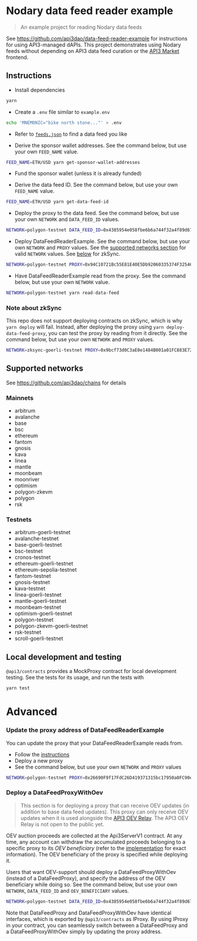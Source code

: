 # Nodary data feed reader example

> An example project for reading Nodary data feeds

See https://github.com/api3dao/data-feed-reader-example for instructions for using API3-managed dAPIs.
This project demonstrates using Nodary feeds without depending on API3 data feed curation or the [API3 Market](https://market.api3.org/dapis) frontend.

## Instructions

- Install dependencies

```sh
yarn
```

- Create a `.env` file similar to `example.env`

```sh
echo 'MNEMONIC="bike north stone..."' > .env
```

- Refer to [`feeds.json`](https://github.com/nodaryio/utilities/blob/main/data/feeds.json) to find a data feed you like

- Derive the sponsor wallet addresses.
  See the command below, but use your own `FEED_NAME` value.

```sh
FEED_NAME=ETH/USD yarn get-sponsor-wallet-addresses
```

- Fund the sponsor wallet (unless it is already funded)

- Derive the data feed ID.
  See the command below, but use your own `FEED_NAME` value.

```sh
FEED_NAME=ETH/USD yarn get-data-feed-id
```

- Deploy the proxy to the data feed.
  See the command below, but use your own `NETWORK` and `DATA_FEED_ID` values.

```sh
NETWORK=polygon-testnet DATA_FEED_ID=0x4385954e058fbe6b6a744f32a4f89d67aad099f8fb8b23e7ea8dd366ae88151d yarn deploy-data-feed-proxy
```

- Deploy DataFeedReaderExample.
  See the command below, but use your own `NETWORK` and `PROXY` values.
  See the [supported networks section](#supported-networks) for valid `NETWORK` values.
  See [below](#note-about-zksync) for zkSync.

```sh
NETWORK=polygon-testnet PROXY=0x94C10721Bc55E81E40E5Db92060335374F32546b yarn deploy
```

- Have DataFeedReaderExample read from the proxy.
  See the command below, but use your own `NETWORK` value.

```sh
NETWORK=polygon-testnet yarn read-data-feed
```

### Note about zkSync

This repo does not support deploying contracts on zkSync, which is why `yarn deploy` will fail.
Instead, after deploying the proxy using `yarn deploy-data-feed-proxy`, you can test the proxy by reading from it directly.
See the command below, but use your own `NETWORK` and `PROXY` values.

```sh
NETWORK=zksync-goerli-testnet PROXY=0x9bcf73d0C3aE0e1484B001a01FC883E7213367BF yarn read-direct
```

## Supported networks

See https://github.com/api3dao/chains for details

### Mainnets

- arbitrum
- avalanche
- base
- bsc
- ethereum
- fantom
- gnosis
- kava
- linea
- mantle
- moonbeam
- moonriver
- optimism
- polygon-zkevm
- polygon
- rsk

### Testnets

- arbitrum-goerli-testnet
- avalanche-testnet
- base-goerli-testnet
- bsc-testnet
- cronos-testnet
- ethereum-goerli-testnet
- ethereum-sepolia-testnet
- fantom-testnet
- gnosis-testnet
- kava-testnet
- linea-goerli-testnet
- mantle-goerli-testnet
- moonbeam-testnet
- optimism-goerli-testnet
- polygon-testnet
- polygon-zkevm-goerli-testnet
- rsk-testnet
- scroll-goerli-testnet

## Local development and testing

`@api3/contracts` provides a MockProxy contract for local development testing.
See the tests for its usage, and run the tests with

```sh
yarn test
```

# Advanced

### Update the proxy address of DataFeedReaderExample

You can update the proxy that your DataFeedReaderExample reads from.

- Follow the [instructions](#instructions)
- Deploy a new proxy
- See the command below, but use your own `NETWORK` and `PROXY` values

```sh
NETWORK=polygon-testnet PROXY=0x26690F9f17FdC26D419371315bc17950a0FC90eD yarn update-proxy
```

### Deploy a DataFeedProxyWithOev

> This section is for deploying a proxy that can receive OEV updates (in addition to base data feed updates).
> This proxy can only receive OEV updates when it is used alongside the [API3 OEV Relay](https://github.com/api3dao/oev-litepaper/blob/main/oev-litepaper.pdf).
> The API3 OEV Relay is not open to the public yet.

OEV auction proceeds are collected at the Api3ServerV1 contract.
At any time, any account can withdraw the accumulated proceeds belonging to a specific proxy to its _OEV beneficiary_ (refer to the [implementation](https://github.com/api3dao/airnode-protocol-v1/blob/main/contracts/api3-server-v1/OevDataFeedServer.sol#L147) for exact information).
The OEV beneficiary of the proxy is specified while deploying it.

Users that want OEV-support should deploy a DataFeedProxyWithOev (instead of a DataFeedProxy), and specify the address of the OEV beneficiary while doing so.
See the command below, but use your own `NETWORK`, `DATA_FEED_ID` and `OEV_BENEFICIARY` values.

```sh
NETWORK=polygon-testnet DATA_FEED_ID=0x4385954e058fbe6b6a744f32a4f89d67aad099f8fb8b23e7ea8dd366ae88151d OEV_BENEFICIARY=0x07b589f06bD0A5324c4E2376d66d2F4F25921DE1 yarn deploy-data-feed-proxy-with-oev
```

Note that DataFeedProxy and DataFeedProxyWithOev have identical interfaces, which is exported by `@api3/contracts` as IProxy.
By using IProxy in your contract, you can seamlessly switch between a DataFeedProxy and a DataFeedProxyWithOev simply by updating the proxy address.
